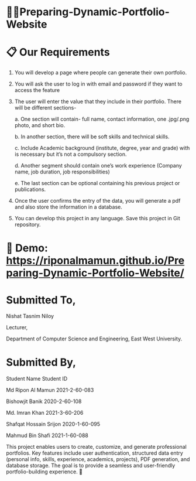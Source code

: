 # 💁‍♂️Preparing-Dynamic-Portfolio-Website
# 📋 Our Requirements
1.	You will develop a page where people can generate their own portfolio.
2.	You will ask the user to log in with email and password if they want to access the feature
3.	The user will enter the value that they include in their portfolio. There will be different sections-
   
      a. One section will contain- full name, contact information, one .jpg/.png photo, and short bio.

      b. In another section, there will be soft skills and technical skills.

      c. Include Academic background (institute, degree, year and grade) with is necessary but it’s not a compulsory section.

      d. Another segment should contain one’s work experience (Company name, job duration, job responsibilities) 

      e. The last section can be optional containing his previous project or publications.

5.	Once the user confirms the entry of the data, you will generate a pdf and also store the information in a database.
6.	You can develop this project in any language. Save this project in Git repository.



# 🚀 Demo: https://riponalmamun.github.io/Preparing-Dynamic-Portfolio-Website/

# Submitted To,
Nishat Tasnim Niloy

Lecturer,

Department of Computer Science and Engineering, East West University.


# Submitted By,
Student Name Student ID

Md Ripon Al Mamun 2021-2-60-083

Bishowjit Banik 2020-2-60-108

Md. Imran Khan 2021-3-60-206

Shafqat Hossain Srijon 2020-1-60-095

Mahmud Bin Shafi 2021-1-60-088



















This project enables users to create, customize, and generate professional portfolios. Key features include user authentication, structured data entry (personal info, skills, experience, academics, projects), PDF generation, and database storage. The goal is to provide a seamless and user-friendly portfolio-building experience. 🚀
